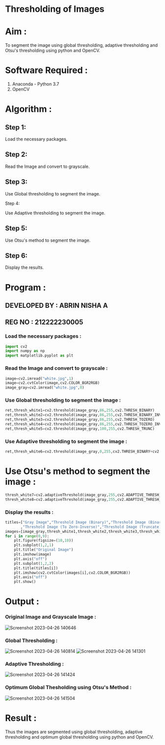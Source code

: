 # Thresholding of Images

# Aim :

To segment the image using global thresholding, adaptive thresholding and Otsu's thresholding using python and OpenCV.

# Software Required :

1. Anaconda - Python 3.7
2. OpenCV

# Algorithm :

## Step 1:

Load the necessary packages.

## Step 2:

Read the Image and convert to grayscale.

## Step 3:

Use Global thresholding to segment the image.

Step 4:

Use Adaptive thresholding to segment the image.

## Step 5:

Use Otsu's method to segment the image.

## Step 6:

Display the results.

# Program :

## DEVELOPED BY : ABRIN NISHA A
## REG NO : 212222230005

### Load the necessary packages :

```python
import cv2
import numpy as np
import matplotlib.pyplot as plt
```

### Read the Image and convert to grayscale :

```python
image=cv2.imread("white.jpg",1)
image=cv2.cvtColor(image,cv2.COLOR_BGR2RGB)
image_gray=cv2.imread("white.jpg",0)
```

### Use Global thresholding to segment the image :
 
```python
ret,thresh_white1=cv2.threshold(image_gray,86,255,cv2.THRESH_BINARY)
ret,thresh_white2=cv2.threshold(image_gray,86,255,cv2.THRESH_BINARY_INV)
ret,thresh_white3=cv2.threshold(image_gray,86,255,cv2.THRESH_TOZERO)
ret,thresh_white4=cv2.threshold(image_gray,86,255,cv2.THRESH_TOZERO_INV)
ret,thresh_white5=cv2.threshold(image_gray,100,255,cv2.THRESH_TRUNC)
```

### Use Adaptive thresholding to segment the image :

```python
ret,thresh_white6=cv2.threshold(image_gray,0,255,cv2.THRESH_BINARY+cv2.THRESH_OTSU)
```

# Use Otsu's method to segment the image :
```python
thresh_white7=cv2.adaptiveThreshold(image_gray,255,cv2.ADAPTIVE_THRESH_MEAN_C,cv2.THRESH_BINARY,11,2)
thresh_white8=cv2.adaptiveThreshold(image_gray,255,cv2.ADAPTIVE_THRESH_GAUSSIAN_C,cv2.THRESH_BINARY,11,2)
```

### Display the results :

```python
titles=["Gray Image","Threshold Image (Binary)","Threshold Image (Binary Inverse)","Threshold Image (To Zero)"
       ,"Threshold Image (To Zero-Inverse)","Threshold Image (Truncate)","Otsu","Adaptive Threshold (Mean)","Adaptive Threshold (Gaussian)"]
images=[image_gray,thresh_white1,thresh_white2,thresh_white3,thresh_white4,thresh_white5,thresh_white6,thresh_white7,thresh_white8]
for i in range(0,9):
    plt.figure(figsize=(10,10))
    plt.subplot(1,2,1)
    plt.title("Original Image")
    plt.imshow(image)
    plt.axis("off")
    plt.subplot(1,2,2)
    plt.title(titles[i])
    plt.imshow(cv2.cvtColor(images[i],cv2.COLOR_BGR2RGB))
    plt.axis("off")
    plt.show()
```


# Output :


### Original Image and Grayscale Image :
![Screenshot 2023-04-26 140646](https://user-images.githubusercontent.com/118889454/234518970-6ec45a8b-93a6-4118-ac44-ab833122a83c.png)


### Global Thresholding :

![Screenshot 2023-04-26 140814](https://user-images.githubusercontent.com/118889454/234519940-17dab81b-051e-4754-9f03-2615a810e3e3.png)
![Screenshot 2023-04-26 141301](https://user-images.githubusercontent.com/118889454/234520615-f24f3621-b768-463c-876f-d8f9d135c7b9.png)

### Adaptive Thresholding :

![Screenshot 2023-04-26 141424](https://user-images.githubusercontent.com/118889454/234520939-4fbc7a13-6134-4405-8806-3a7804c82752.png)


### Optimum Global Thesholding using Otsu's Method :

![Screenshot 2023-04-26 141504](https://user-images.githubusercontent.com/118889454/234521114-11511627-32d5-4d42-9ef9-1e68d180bf60.png)

# Result :

Thus the images are segmented using global thresholding, adaptive thresholding and optimum global thresholding using python and OpenCV.

